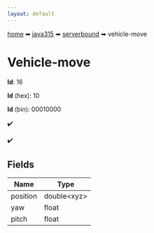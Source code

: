 ```yaml
---
layout: default
---
```


[home](/) ➡ [java315](/protocol/java315) ➡ [serverbound](/protocol/java315/serverbound) ➡ vehicle-move

# Vehicle-move

**Id**: 16

**Id** (hex): 10

**Id** (bin): 00010000

✔️

✔️

## Fields

Name | Type
---|---
position | double&lt;xyz&gt;
yaw | float
pitch | float

